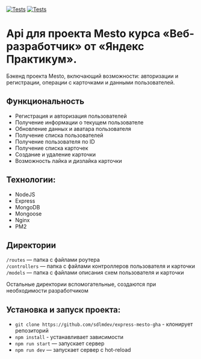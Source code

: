 [![Tests](../../actions/workflows/tests-13-sprint.yml/badge.svg)](../../actions/workflows/tests-13-sprint.yml) [![Tests](../../actions/workflows/tests-14-sprint.yml/badge.svg)](../../actions/workflows/tests-14-sprint.yml)
# Api для проекта Mesto курса «Веб-разработчик» от «Яндекс Практикум».
Бэкенд проекта Mesto, включающий возможности: авторизации и регистрации, операции с карточками и данными пользователей.

## Функциональность
* Регистрация и авторизация пользователей
* Получение информации о текущем пользователе
* Обновление данных и аватара пользователя
* Получение списка пользователей
* Получение пользователя по ID
* Получение списка карточек
* Создание и удаление карточки
* Возможность лайка и дизлайка карточки

## Технологии:
* NodeJS
* Express
* MongoDB
* Mongoose
* Nginx
* PM2

## Директории
`/routes` — папка с файлами роутера  
`/controllers` — папка с файлами контроллеров пользователя и карточки   
`/models` — папка с файлами описания схем пользователя и карточки  
  
Остальные директории вспомогательные, создаются при необходимости разработчиком

## Установка и запуск проекта:
* `git clone https://github.com/sdlmdev/express-mesto-gha` - клонирует репозиторий
* `npm install` - устанавливает зависимости
* `npm run start` — запускает сервер   
* `npm run dev` — запускает сервер с hot-reload
